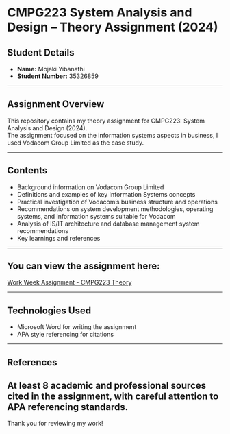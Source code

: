 # CMPG223 System Analysis and Design – Theory Assignment (2024)

## Student Details
- **Name:** Mojaki Yibanathi
- **Student Number:** 35326859

---

## Assignment Overview
This repository contains my theory assignment for CMPG223: System Analysis and Design (2024).  
The assignment focused on the information systems aspects in business, I used Vodacom Group Limited as the case study.

---

## Contents
- Background information on Vodacom Group Limited  
- Definitions and examples of key Information Systems concepts  
- Practical investigation of Vodacom’s business structure and operations  
- Recommendations on system development methodologies, operating systems, and information systems suitable for Vodacom  
- Analysis of IS/IT architecture and database management system recommendations  
- Key learnings and references

---
## You can view the assignment here:
[Work Week Assignment - CMPG223 Theory](https://github.com/Nathi666/System-analysis-Design-Theory-Assignment/blob/main/Work%20Week%20Assignment.pdf)

---

## Technologies Used
- Microsoft Word for writing the assignment 
- APA style referencing for citations  

---

## References

At least 8 academic and professional sources cited in the assignment, with careful attention to APA referencing standards.
---

Thank you for reviewing my work!
